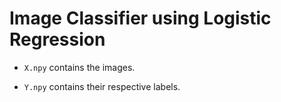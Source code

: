 # Image Classifier using Logistic Regression

* ```X.npy``` contains the images.

* ```Y.npy``` contains their respective labels.
